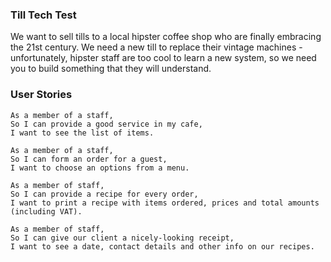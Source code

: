 ### Till Tech Test ###

We want to sell tills to a local hipster coffee shop who are finally embracing the 21st century. We need a new till to replace their vintage machines - unfortunately, hipster staff are too cool to learn a new system, so we need you to build something that they will understand.

### User Stories ###

```
As a member of a staff,
So I can provide a good service in my cafe,
I want to see the list of items.
```
```
As a member of a staff,
So I can form an order for a guest,
I want to choose an options from a menu.
```
```
As a member of staff,
So I can provide a recipe for every order,
I want to print a recipe with items ordered, prices and total amounts (including VAT).

```
```
As a member of staff,
So I can give our client a nicely-looking receipt,
I want to see a date, contact details and other info on our recipes.
```
